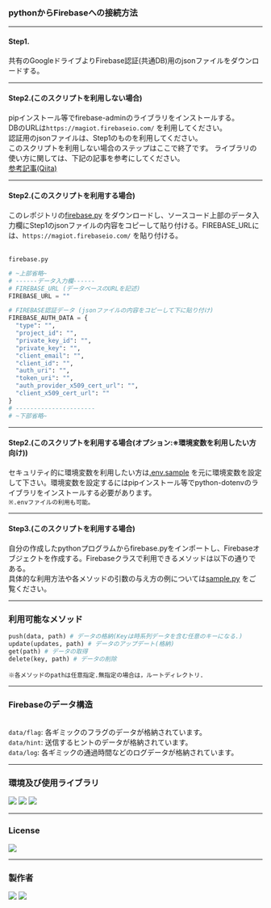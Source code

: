 ### pythonからFirebaseへの接続方法

---
#### Step1.
共有のGoogleドライブよりFirebase認証(共通DB)用のjsonファイルをダウンロードする。

---
#### Step2.(このスクリプトを利用しない場合)
pipインストール等でfirebase-adminのライブラリをインストールする。
<br>DBのURLは`https://magiot.firebaseio.com/`
を利用してください。
<br>認証用のjsonファイルは、Step1のものを利用してください。
<br>このスクリプトを利用しない場合のステップはここで終了です。 ライブラリの使い方に関しては、下記の記事を参考にしてください。
<br>[参考記事(Qiita)](https://qiita.com/sai-san/items/24dbee74c5744033c330)

---
#### Step2.(このスクリプトを利用する場合)
このレポジトリの[firebase.py](https://github.com/broccolingual/firebase/blob/master/firebase.py)
をダウンロードし、ソースコード上部のデータ入力欄にStep1のjsonファイルの内容をコピーして貼り付ける。FIREBASE_URLには、`https://magiot.firebaseio.com/`
を貼り付ける。

<br>`firebase.py`
```python
# ~上部省略~
# ------データ入力欄------
# FIREBASE_URL (データベースのURLを記述)
FIREBASE_URL = ""

# FIREBASE認証データ (jsonファイルの内容をコピーして下に貼り付け)
FIREBASE_AUTH_DATA = {
  "type": "",
  "project_id": "",
  "private_key_id": "",
  "private_key": "",
  "client_email": "",
  "client_id": "",
  "auth_uri": "",
  "token_uri": "",
  "auth_provider_x509_cert_url": "",
  "client_x509_cert_url": ""
}
# ----------------------
# ~下部省略~
```

---
#### Step2.(このスクリプトを利用する場合(オプション:※環境変数を利用したい方向け))
セキュリティ的に環境変数を利用したい方は[.env.sample](https://github.com/broccolingual/firebase/blob/master/.env.sample)
を元に環境変数を設定して下さい。環境変数を設定するにはpipインストール等でpython-dotenvのライブラリをインストールする必要があります。
<br>`※.envファイルの利用も可能。`

---
#### Step3.(このスクリプトを利用する場合)
自分の作成したpythonプログラムからfirebase.pyをインポートし、Firebaseオブジェクトを作成する。Firebaseクラスで利用できるメソッドは以下の通りである。
<br>具体的な利用方法や各メソッドの引数の与え方の例については[sample.py](https://github.com/broccolingual/firebase/blob/master/sample.py)
をご覧ください。

---
### 利用可能なメソッド
```python
push(data, path) # データの格納(Keyは時系列データを含む任意のキーになる.)
update(updates, path) # データのアップデート(格納)
get(path) # データの取得
delete(key, path) # データの削除
```

`※各メソッドのpathは任意指定.無指定の場合は，ルートディレクトリ.`

---
### Firebaseのデータ構造
<br>`data/flag`: 各ギミックのフラグのデータが格納されています。
<br>`data/hint`: 送信するヒントのデータが格納されています。
<br>`data/log`: 各ギミックの通過時間などのログデータが格納されています。

---
### 環境及び使用ライブラリ
<img src="https://img.shields.io/badge/Python-3.8.5-3776AB.svg?logo=python&style=for-the-badge&logoColor=white">
<img src="https://img.shields.io/badge/firebase--admin-4.4.0-FFCA28.svg?style=flat-square">
<img src="https://img.shields.io/badge/python--dotenv-4.4.0-430098.svg?style=flat-square">

---
### License
<img src="https://img.shields.io/badge/Lisence-MIT-ff7964.svg?style=for-the-badge">

---
### 製作者
<img src="https://img.shields.io/badge/Broccolingual-9acd32.svg?style=for-the-badge">
<img src="https://img.shields.io/badge/G--Mail-broccolingual@gmail.com-ffffff.svg?logo=gmail&style=flat-square">
